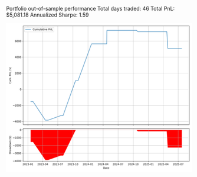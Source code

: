 Portfolio out-of-sample performance
Total days traded: 46
Total PnL:         $5,081.18
Annualized Sharpe: 1.59

![Portfolio Performance](plot.png)